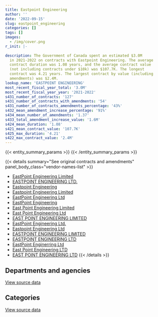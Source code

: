 ```yaml
---
title: Eastpoint Engineering
author: ''
date: '2022-09-15'
slug: eastpoint_engineering
categories: []
tags: []
images:
  - /img/cover.png
r_init: |-
  
description: The Government of Canada spent an estimated $3.0M
  in 2021-2022 on contracts with Eastpoint Engineering. The average
  contract duration was 1.08 years, and the average contract value
  (not including contracts under $10k) was $107.7K. The longest
  contract was 4.21 years. The largest contract by value (including
  amendments) was $2.4M.
lookup_name: 'EASTPOINT ENGINEERING'
most_recent_fiscal_year_total: '3.0M'
most_recent_fiscal_year_year: '2021-2022'
s431_number_of_contracts: '127'
s431_number_of_contracts_with_amendments: '54'
s431_number_of_contracts_amendments_percentage: '43%'
s432_mean_amendment_increase_percentage: '91%'
s434_mean_number_of_amendments: '1.37'
s433_total_amendment_increase_value: '1.6M'
s424_mean_duration: '1.08'
s421_mean_contract_value: '107.7K'
s425_max_duration: '4.21'
s422_max_contract_value: '2.4M'
---
```


<script src="/rmarkdown-libs/htmlwidgets/htmlwidgets.js"></script>
<link href="/rmarkdown-libs/datatables-css/datatables-crosstalk.css" rel="stylesheet" />
<script src="/rmarkdown-libs/datatables-binding/datatables.js"></script>
<script src="/rmarkdown-libs/jquery/jquery-3.6.0.min.js"></script>
<link href="/rmarkdown-libs/dt-core-bootstrap/css/dataTables.bootstrap.min.css" rel="stylesheet" />
<link href="/rmarkdown-libs/dt-core-bootstrap/css/dataTables.bootstrap.extra.css" rel="stylesheet" />
<script src="/rmarkdown-libs/dt-core-bootstrap/js/jquery.dataTables.min.js"></script>
<script src="/rmarkdown-libs/dt-core-bootstrap/js/dataTables.bootstrap.min.js"></script>
<link href="/rmarkdown-libs/crosstalk/css/crosstalk.min.css" rel="stylesheet" />
<script src="/rmarkdown-libs/crosstalk/js/crosstalk.min.js"></script>
<script src="/rmarkdown-libs/htmlwidgets/htmlwidgets.js"></script>
<link href="/rmarkdown-libs/datatables-css/datatables-crosstalk.css" rel="stylesheet" />
<script src="/rmarkdown-libs/datatables-binding/datatables.js"></script>
<script src="/rmarkdown-libs/jquery/jquery-3.6.0.min.js"></script>
<link href="/rmarkdown-libs/dt-core-bootstrap/css/dataTables.bootstrap.min.css" rel="stylesheet" />
<link href="/rmarkdown-libs/dt-core-bootstrap/css/dataTables.bootstrap.extra.css" rel="stylesheet" />
<script src="/rmarkdown-libs/dt-core-bootstrap/js/jquery.dataTables.min.js"></script>
<script src="/rmarkdown-libs/dt-core-bootstrap/js/dataTables.bootstrap.min.js"></script>
<link href="/rmarkdown-libs/crosstalk/css/crosstalk.min.css" rel="stylesheet" />
<script src="/rmarkdown-libs/crosstalk/js/crosstalk.min.js"></script>

{{< entity_summary_params >}}
{{< /entity_summary_params >}}

{{< details summary="See original contracts and amendments" panel_body_class="vendor-names-list" >}}
- [EastPoint Engineering Limited](https://search.open.canada.ca/en/ct/?sort=contract_value_f%20desc&page=1&search_text=%22EastPoint%20Engineering%20Limited%22)
- [EASTPOINT ENGINEERING LTD.](https://search.open.canada.ca/en/ct/?sort=contract_value_f%20desc&page=1&search_text=%22EASTPOINT%20ENGINEERING%20LTD.%22)
- [Eastpoint Engineering](https://search.open.canada.ca/en/ct/?sort=contract_value_f%20desc&page=1&search_text=%22Eastpoint%20Engineering%22)
- [Eastpoint Engineering Limited](https://search.open.canada.ca/en/ct/?sort=contract_value_f%20desc&page=1&search_text=%22Eastpoint%20Engineering%20Limited%22)
- [EastPoint Engineering Ltd](https://search.open.canada.ca/en/ct/?sort=contract_value_f%20desc&page=1&search_text=%22EastPoint%20Engineering%20Ltd%22)
- [EastPoint Engineering](https://search.open.canada.ca/en/ct/?sort=contract_value_f%20desc&page=1&search_text=%22EastPoint%20Engineering%22)
- [East Point Engineering Limited](https://search.open.canada.ca/en/ct/?sort=contract_value_f%20desc&page=1&search_text=%22East%20Point%20Engineering%20Limited%22)
- [East Point Engineering Ltd](https://search.open.canada.ca/en/ct/?sort=contract_value_f%20desc&page=1&search_text=%22East%20Point%20Engineering%20Ltd%22)
- [EAST POINT ENGINEERING LIMITED](https://search.open.canada.ca/en/ct/?sort=contract_value_f%20desc&page=1&search_text=%22EAST%20POINT%20ENGINEERING%20LIMITED%22)
- [EastPoint Engineering Ltd.](https://search.open.canada.ca/en/ct/?sort=contract_value_f%20desc&page=1&search_text=%22EastPoint%20Engineering%20Ltd.%22)
- [Eastpoint Engineering Ltd](https://search.open.canada.ca/en/ct/?sort=contract_value_f%20desc&page=1&search_text=%22Eastpoint%20Engineering%20Ltd%22)
- [EASTPOINT ENGINEERING LIMITED](https://search.open.canada.ca/en/ct/?sort=contract_value_f%20desc&page=1&search_text=%22EASTPOINT%20ENGINEERING%20LIMITED%22)
- [EASTPOINT ENGINEERING LTD](https://search.open.canada.ca/en/ct/?sort=contract_value_f%20desc&page=1&search_text=%22EASTPOINT%20ENGINEERING%20LTD%22)
- [EastPoint Enginerring Ltd](https://search.open.canada.ca/en/ct/?sort=contract_value_f%20desc&page=1&search_text=%22EastPoint%20Enginerring%20Ltd%22)
- [East Point Engineering LTD](https://search.open.canada.ca/en/ct/?sort=contract_value_f%20desc&page=1&search_text=%22East%20Point%20Engineering%20LTD%22)
- [EAST POINT ENGINEERING LTD](https://search.open.canada.ca/en/ct/?sort=contract_value_f%20desc&page=1&search_text=%22EAST%20POINT%20ENGINEERING%20LTD%22)
{{< /details >}}

## Departments and agencies

<div id="htmlwidget-1" style="width:100%;height:auto;" class="datatables html-widget"></div>
<script type="application/json" data-for="htmlwidget-1">{"x":{"style":"bootstrap","filter":"none","vertical":false,"data":[["<a href=\"/departments/dnd-mdn/\">National Defence<\/a>","<a href=\"/departments/nrcan-rncan/\">Natural Resources Canada<\/a>","<a href=\"/departments/pc/\">Parks Canada<\/a>","<a href=\"/departments/pwgsc-tpsgc/\">Public Services and Procurement Canada<\/a>"],[1424841.28,null,null,158388.85],[3961210.3,null,57531.52,105149.85],[2376192.05,null,291672.74,156790.57],[2351313.69,23301.96,382433.8,212020.71]],"container":"<table class=\"table table-striped table-hover row-border order-column display\">\n  <thead>\n    <tr>\n      <th>Department<\/th>\n      <th>2018-2019<\/th>\n      <th>2019-2020<\/th>\n      <th>2020-2021<\/th>\n      <th>2021-2022<\/th>\n    <\/tr>\n  <\/thead>\n<\/table>","options":{"order":[[4,"desc"]],"pageLength":10,"autoWidth":true,"columnDefs":[{"targets":1,"render":"function(data, type, row, meta) {\n    return type !== 'display' ? data : DTWidget.formatCurrency(data, \"$\", 2, 3, \",\", \".\", true, null);\n  }"},{"targets":2,"render":"function(data, type, row, meta) {\n    return type !== 'display' ? data : DTWidget.formatCurrency(data, \"$\", 2, 3, \",\", \".\", true, null);\n  }"},{"targets":3,"render":"function(data, type, row, meta) {\n    return type !== 'display' ? data : DTWidget.formatCurrency(data, \"$\", 2, 3, \",\", \".\", true, null);\n  }"},{"targets":4,"render":"function(data, type, row, meta) {\n    return type !== 'display' ? data : DTWidget.formatCurrency(data, \"$\", 2, 3, \",\", \".\", true, null);\n  }"},{"width":"16%","targets":[1,2,3,4]},{"className":"dt-right","targets":[1,2,3,4]}],"orderClasses":false}},"evals":["options.columnDefs.0.render","options.columnDefs.1.render","options.columnDefs.2.render","options.columnDefs.3.render"],"jsHooks":[]}</script>
<p class="text-right">
<a href="https://github.com/GoC-Spending/contracts-data/tree/main/data/out/vendors/eastpoint_engineering/summary_by_fiscal_year_by_department.csv" class="source-data-link btn btn-link">View source data</a>
</p>

## Categories

<div id="htmlwidget-2" style="width:100%;height:auto;" class="datatables html-widget"></div>
<script type="application/json" data-for="htmlwidget-2">{"x":{"style":"bootstrap","filter":"none","vertical":false,"data":[["<a href=\"/categories/facilities_and_construction/\">Facilities and construction<\/a>","<a href=\"/categories/professional_services/\">Professional services<\/a>","<a href=\"/categories/industrial_products_and_services/\">Industrial products and services<\/a>"],[1455932.69,127297.44,null],[2925545.3,1198346.36,null],[2416677.41,407977.94,null],[2332337.17,560694.98,76038]],"container":"<table class=\"table table-striped table-hover row-border order-column display\">\n  <thead>\n    <tr>\n      <th>Category<\/th>\n      <th>2018-2019<\/th>\n      <th>2019-2020<\/th>\n      <th>2020-2021<\/th>\n      <th>2021-2022<\/th>\n    <\/tr>\n  <\/thead>\n<\/table>","options":{"order":[[4,"desc"]],"dom":"t","pageLength":30,"autoWidth":true,"columnDefs":[{"targets":1,"render":"function(data, type, row, meta) {\n    return type !== 'display' ? data : DTWidget.formatCurrency(data, \"$\", 2, 3, \",\", \".\", true, null);\n  }"},{"targets":2,"render":"function(data, type, row, meta) {\n    return type !== 'display' ? data : DTWidget.formatCurrency(data, \"$\", 2, 3, \",\", \".\", true, null);\n  }"},{"targets":3,"render":"function(data, type, row, meta) {\n    return type !== 'display' ? data : DTWidget.formatCurrency(data, \"$\", 2, 3, \",\", \".\", true, null);\n  }"},{"targets":4,"render":"function(data, type, row, meta) {\n    return type !== 'display' ? data : DTWidget.formatCurrency(data, \"$\", 2, 3, \",\", \".\", true, null);\n  }"},{"width":"16%","targets":[1,2,3,4]},{"className":"dt-right","targets":[1,2,3,4]}],"orderClasses":false,"lengthMenu":[10,25,30,50,100]}},"evals":["options.columnDefs.0.render","options.columnDefs.1.render","options.columnDefs.2.render","options.columnDefs.3.render"],"jsHooks":[]}</script>
<p class="text-right">
<a href="https://github.com/GoC-Spending/contracts-data/tree/main/data/out/vendors/eastpoint_engineering/summary_by_fiscal_year_by_category.csv" class="source-data-link btn btn-link">View source data</a>
</p>
